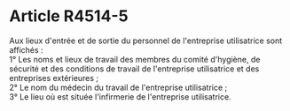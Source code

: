 # Article R4514-5

  
Aux lieux d'entrée et de sortie du personnel de l'entreprise utilisatrice sont affichés :   
1° Les noms et lieux de travail des membres du comité d'hygiène, de sécurité et des conditions de travail de l'entreprise utilisatrice et des entreprises extérieures ;   
2° Le nom du médecin du travail de l'entreprise utilisatrice ;   
3° Le lieu où est située l'infirmerie de l'entreprise utilisatrice.